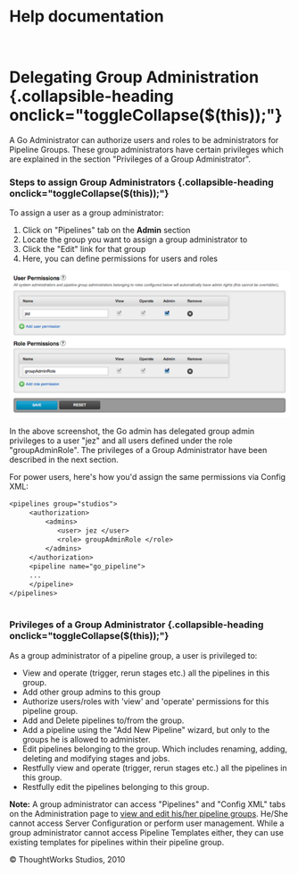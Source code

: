 Help documentation
==================

 

Delegating Group Administration {.collapsible-heading onclick="toggleCollapse($(this));"}
===============================

A Go Administrator can authorize users and roles to be administrators
for Pipeline Groups. These group administrators have certain privileges
which are explained in the section "Privileges of a Group
Administrator".

### Steps to assign Group Administrators {.collapsible-heading onclick="toggleCollapse($(this));"}

To assign a user as a group administrator:

1.  Click on "Pipelines" tab on the **Admin** section
2.  Locate the group you want to assign a group administrator to
3.  Click the "Edit" link for that group
4.  Here, you can define permissions for users and roles

![](../resources/images/cruise/group_admin_permissions.png)

In the above screenshot, the Go admin has delegated group admin
privileges to a user "jez" and all users defined under the role
"groupAdminRole". The privileges of a Group Administrator have been
described in the next section.

For power users, here's how you'd assign the same permissions via Config
XML:

``` {.code}
<pipelines group="studios">  
     <authorization> 
         <admins> 
            <user> jez </user> 
            <role> groupAdminRole </role> 
         </admins>
     </authorization>
     <pipeline name="go_pipeline">  
     ...
     </pipeline>
</pipelines>
        
```

### Privileges of a Group Administrator {.collapsible-heading onclick="toggleCollapse($(this));"}

As a group administrator of a pipeline group, a user is privileged to:

-   View and operate (trigger, rerun stages etc.) all the pipelines in
    this group.
-   Add other group admins to this group
-   Authorize users/roles with 'view' and 'operate' permissions for this
    pipeline group.
-   Add and Delete pipelines to/from the group.
-   Add a pipeline using the "Add New Pipeline" wizard, but only to the
    groups he is allowed to administer.
-   Edit pipelines belonging to the group. Which includes renaming,
    adding, deleting and modifying stages and jobs.
-   Restfully view and operate (trigger, rerun stages etc.) all the
    pipelines in this group.
-   Restfully edit the pipelines belonging to this group.

**Note:** A group administrator can access "Pipelines" and "Config XML"
tabs on the Administration page to [view and edit his/her pipeline
groups](pipeline_group_admin_config.html). He/She cannot access Server
Configuration or perform user management. While a group administrator
cannot access Pipeline Templates either, they can use existing templates
for pipelines within their pipeline group.





© ThoughtWorks Studios, 2010

